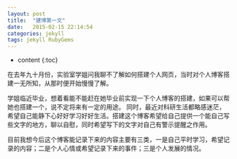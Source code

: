 ```yaml
---
layout: post
title:  "建博第一文"
date:   2015-02-15 22:14:54
categories: jekyll
tags: jekyll RubyGems
---
```


* content
{:toc}

在去年九十月份，实验室学姐问我聊不了解如何搭建个人网页，当时对个人博客搭建一无所知，从那时便开始慢慢了解。

学姐临近毕业，想着看能不能赶在她毕业前实现一下个人博客的搭建，如果可以帮她也搭建一个，说不定将来有一定的用途。
同时，最近对科研生活都略感迷茫，希望自己能静下心好好学习好好生活。搭建这个博客希望给自己提供一个能自己写些文字的地方，聊以自慰，同时希望写下的文字对自己有警示提醒之作用。

目前我想今后这个博客能记录下来的内容主要有三类，一是自己平时学习，希望记录的内容；二是个人心情或希望记录下来的事件；三是个人发展的情况。